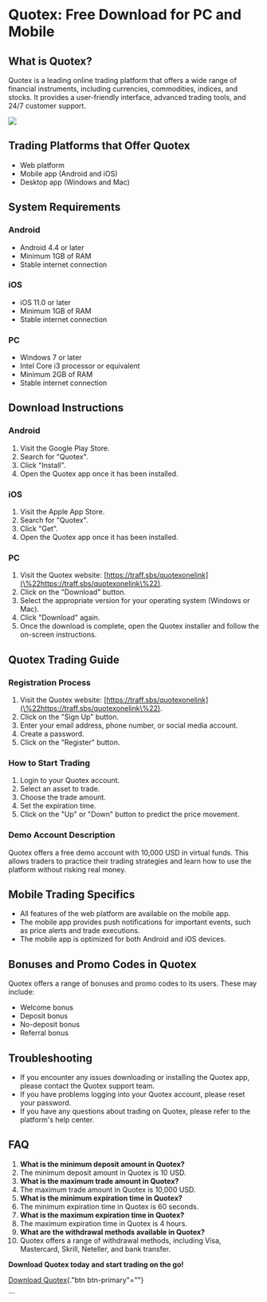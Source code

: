 # Quotex: Free Download for PC and Mobile

## What is Quotex?

Quotex is a leading online trading platform that offers a wide range of
financial instruments, including currencies, commodities, indices, and
stocks. It provides a user-friendly interface, advanced trading tools,
and 24/7 customer support.

[![](https://static.quotex.io/files/5_en/300_250.jpg)](https://traff.sbs/brokerqxsignupf)

## Trading Platforms that Offer Quotex

-   Web platform
-   Mobile app (Android and iOS)
-   Desktop app (Windows and Mac)

## System Requirements

### Android

-   Android 4.4 or later
-   Minimum 1GB of RAM
-   Stable internet connection

### iOS

-   iOS 11.0 or later
-   Minimum 1GB of RAM
-   Stable internet connection

### PC

-   Windows 7 or later
-   Intel Core i3 processor or equivalent
-   Minimum 2GB of RAM
-   Stable internet connection

## Download Instructions

### Android

1.  Visit the Google Play Store.
2.  Search for "Quotex".
3.  Click "Install".
4.  Open the Quotex app once it has been installed.

### iOS

1.  Visit the Apple App Store.
2.  Search for "Quotex".
3.  Click "Get".
4.  Open the Quotex app once it has been installed.

### PC

1.  Visit the Quotex website:
    [https://traff.sbs/quotexonelink](\%22https://traff.sbs/quotexonelink\%22).
2.  Click on the "Download" button.
3.  Select the appropriate version for your operating system (Windows or
    Mac).
4.  Click "Download" again.
5.  Once the download is complete, open the Quotex installer and follow
    the on-screen instructions.

## Quotex Trading Guide

### Registration Process

1.  Visit the Quotex website:
    [https://traff.sbs/quotexonelink](\%22https://traff.sbs/quotexonelink\%22).
2.  Click on the "Sign Up" button.
3.  Enter your email address, phone number, or social media account.
4.  Create a password.
5.  Click on the "Register" button.

### How to Start Trading

1.  Login to your Quotex account.
2.  Select an asset to trade.
3.  Choose the trade amount.
4.  Set the expiration time.
5.  Click on the "Up" or "Down" button to predict the price
    movement.

### Demo Account Description

Quotex offers a free demo account with 10,000 USD in virtual funds. This
allows traders to practice their trading strategies and learn how to use
the platform without risking real money.

## Mobile Trading Specifics

-   All features of the web platform are available on the mobile app.
-   The mobile app provides push notifications for important events,
    such as price alerts and trade executions.
-   The mobile app is optimized for both Android and iOS devices.

## Bonuses and Promo Codes in Quotex

Quotex offers a range of bonuses and promo codes to its users. These may
include:

-   Welcome bonus
-   Deposit bonus
-   No-deposit bonus
-   Referral bonus

## Troubleshooting

-   If you encounter any issues downloading or installing the Quotex
    app, please contact the Quotex support team.
-   If you have problems logging into your Quotex account, please reset
    your password.
-   If you have any questions about trading on Quotex, please refer to
    the platform\'s help center.

## FAQ

1.  **What is the minimum deposit amount in Quotex?**
2.  The minimum deposit amount in Quotex is 10 USD.
3.  **What is the maximum trade amount in Quotex?**
4.  The maximum trade amount in Quotex is 10,000 USD.
5.  **What is the minimum expiration time in Quotex?**
6.  The minimum expiration time in Quotex is 60 seconds.
7.  **What is the maximum expiration time in Quotex?**
8.  The maximum expiration time in Quotex is 4 hours.
9.  **What are the withdrawal methods available in Quotex?**
10. Quotex offers a range of withdrawal methods, including Visa,
    Mastercard, Skrill, Neteller, and bank transfer.

**Download Quotex today and start trading on the go!**

[Download Quotex](\%22https://traff.sbs/quotexonelink\%22){."btn
btn-primary"=""}

\`\`\`

